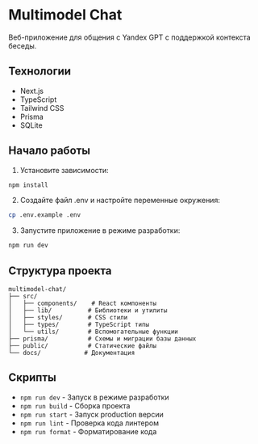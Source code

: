 # Multimodel Chat

Веб-приложение для общения с Yandex GPT с поддержкой контекста беседы.

## Технологии

- Next.js
- TypeScript
- Tailwind CSS
- Prisma
- SQLite

## Начало работы

1. Установите зависимости:
```bash
npm install
```

2. Создайте файл .env и настройте переменные окружения:
```bash
cp .env.example .env
```

3. Запустите приложение в режиме разработки:
```bash
npm run dev
```

## Структура проекта

```
multimodel-chat/
├── src/
│   ├── components/    # React компоненты
│   ├── lib/          # Библиотеки и утилиты
│   ├── styles/       # CSS стили
│   ├── types/        # TypeScript типы
│   └── utils/        # Вспомогательные функции
├── prisma/           # Схемы и миграции базы данных
├── public/           # Статические файлы
└── docs/            # Документация
```

## Скрипты

- `npm run dev` - Запуск в режиме разработки
- `npm run build` - Сборка проекта
- `npm run start` - Запуск production версии
- `npm run lint` - Проверка кода линтером
- `npm run format` - Форматирование кода
